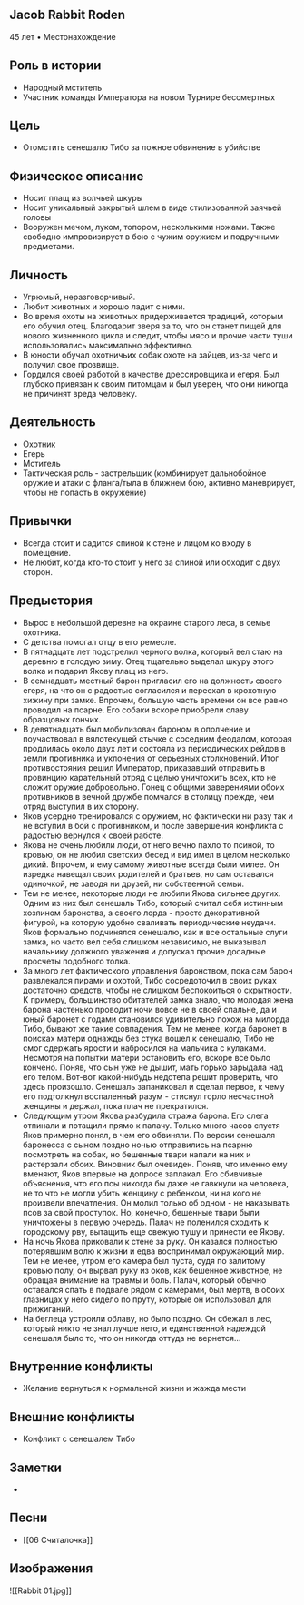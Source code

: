 ## Jacob Rabbit Roden

45 лет • Местонахождение

## Роль в истории

* Народный мститель
* Участник команды Императора на новом Турнире бессмертных

## Цель

* Отомстить сенешалю Тибо за ложное обвинение в убийстве

## Физическое описание

* Носит плащ из волчьей шкуры
* Носит уникальный закрытый шлем в виде стилизованной заячьей головы
* Вооружен мечом, луком, топором, несколькими ножами. Также свободно импровизирует в бою с чужим оружием и подручными предметами.

## Личность

* Угрюмый, неразговорчивый.
* Любит животных и хорошо ладит с ними.
* Во время охоты на животных придерживается традиций, которым его обучил отец. Благодарит зверя за то, что он станет пищей для нового жизненного цикла и следит, чтобы мясо и прочие части туши использовались максимально эффективно.
* В юности обучал охотничьих собак охоте на зайцев, из-за чего и получил свое прозвище.
* Гордился своей работой в качестве дрессировщика и егеря. Был глубоко привязан к своим питомцам и был уверен, что они никогда не причинят вреда человеку.

## Деятельность

* Охотник
* Егерь
* Мститель
* Тактическая роль - застрельщик (комбинирует дальнобойное оружие и атаки с фланга/тыла в ближнем бою, активно маневрирует, чтобы не попасть в окружение)

## Привычки

* Всегда стоит и садится спиной к стене и лицом ко входу в помещение.
* Не любит, когда кто-то стоит у него за спиной или обходит с двух сторон.

## Предыстория

* Вырос в небольшой деревне на окраине старого леса, в семье охотника.
* С детства помогал отцу в его ремесле.
* В пятнадцать лет подстрелил черного волка, который вел стаю на деревню в голодую зиму. Отец тщательно выделал шкуру этого волка и подарил Якову плащ из него.
* В семнадцать местный барон пригласил его на должность своего егеря, на что он с радостью согласился и переехал в крохотную хижину при замке. Впрочем, большую часть времени он все равно проводил на псарне. Его собаки вскоре приобрели славу образцовых гончих.
* В девятнадцать был мобилизован бароном в ополчение и поучаствовал в вялотекущей стычке с соседним феодалом, которая продлилась около двух лет и состояла из периодических рейдов в земли противника и уклонения от серьезных столкновений. Итог противостояния решил Император, приказавший отправить в провинцию карательный отряд с целью уничтожить всех, кто не сложит оружие добровольно. Гонец с общими заверениями обоих противников в вечной дружбе помчался в столицу прежде, чем отряд выступил в их сторону.
* Яков усердно тренировался с оружием, но фактически ни разу так и не вступил в бой с противником, и после завершения конфликта с радостью вернулся к своей работе.
* Якова не очень любили люди, от него вечно пахло то псиной, то кровью, он не любил светских бесед и вид имел в целом несколько дикий. Впрочем, и ему самому животные всегда были милее. Он изредка навещал своих родителей и братьев, но сам оставался одиночкой, не заводя ни друзей, ни собственной семьи.
* Тем не менее, некоторые люди не любили Якова сильнее других. Одним из них был сенешаль Тибо, который считал себя истинным хозяином баронства, а своего лорда - просто декоративной фигурой, на которую удобно сваливать периодические неудачи. Яков формально подчинялся сенешалю, как и все остальные слуги замка, но часто вел себя слишком независимо, не выказывал начальнику должного уважения и допускал прочие досадные просчеты подобного толка.
* За много лет фактического управления баронством, пока сам барон развлекался пирами и охотой, Тибо сосредоточил в своих руках достаточно средств, чтобы не слишком беспокоиться о скрытности. К примеру, большинство обитателей замка знало, что молодая жена барона частенько проводит ночи вовсе не в своей спальне, да и юный баронет с годами становился удивительно похож на милорда Тибо, бывают же такие совпадения. Тем не менее, когда баронет в поисках матери однажды без стука вошел к сенешалю, Тибо не смог сдержать ярости и набросился на мальчика с кулаками. Несмотря на попытки матери остановить его, вскоре все было кончено. Поняв, что сын уже не дышит, мать горько зарыдала над его телом. Вот-вот какой-нибудь недотепа решит проверить, что здесь произошло. Сенешаль запаниковал и сделал первое, к чему его подтолкнул воспаленный разум - стиснул горло несчастной женщины и держал, пока плач не прекратился.
* Следующим утром Якова разбудила стража барона. Его слега отпинали и потащили прямо к палачу. Только много часов спустя Яков примерно понял, в чем его обвиняли. По версии сенешаля баронесса с сыном поздно ночью отправились на псарню посмотреть на собак, но бешенные твари напали на них и растерзали обоих. Виновник был очевиден. Поняв, что именно ему вменяют, Яков впервые на допросе заплакал. Его сбивчивые объяснения, что его псы никогда бы даже не гавкнули на человека, не то что не могли убить женщину с ребенком, ни на кого не произвели впечатления. Он молил только об одном - не наказывать псов за свой проступок. Но, конечно, бешенные твари были уничтожены в первую очередь. Палач не поленился сходить к городскому рву, вытащить еще свежую тушу и принести ее Якову.
* На ночь Якова приковали к стене за руку. Он казался полностью потерявшим волю к жизни и едва воспринимал окружающий мир. Тем не менее, утром его камера был пуста, судя по залитому кровью полу, он вырвал руку из оков, как бешенное животное, не обращая внимание на травмы и боль. Палач, который обычно оставался спать в подвале рядом с камерами, был мертв, в обоих глазницах у него сидело по пруту, которые он использовал для прижиганий.
* На беглеца устроили облаву, но было поздно. Он сбежал в лес, который никто не знал лучше него, и единственной надеждой сенешаля было то, что он никогда оттуда не вернется...

## Внутренние конфликты

* Желание вернуться к нормальной жизни и жажда мести

## Внешние конфликты

* Конфликт с сенешалем Тибо

## Заметки

* 

## Песни

* [[06 Считалочка]]

## Изображения

![[Rabbit 01.jpg]]